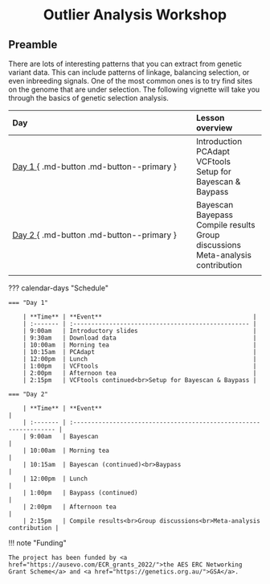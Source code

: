 <style>h1 {text-align: center;}</style>
<h1><b>Outlier Analysis Workshop</b></h1>

## Preamble

There are lots of interesting patterns that you can extract from genetic variant data. This can include patterns of linkage, balancing selection, or even inbreeding signals. One of the most common ones is to try find sites on the genome that are under selection. The following vignette will take you through the basics of genetic selection analysis. 

| <div style="width:350px"> **Day**</div>           | **Lesson overview**                                                                       |
| :------------------------------------------------ | :---------------------------------------------------------------------------------------- |
| [  Day 1  ](""){ .md-button .md-button--primary } | Introduction<br>PCAdapt<br>VCFtools<br>Setup for Bayescan & Baypass                       |
| [  Day 2  ](""){ .md-button .md-button--primary } | Bayescan<br>Bayepass<br>Compile results<br>Group discussions<br>Meta-analysis contribution |
|                                                   |                                                                                           |

??? calendar-days "Schedule"

    === "Day 1"
    
        | **Time** | **Event**                                          |
        | :------- | :------------------------------------------------- |
        | 9:00am   | Introductory slides                                |
        | 9:30am   | Download data                                      |
        | 10:00am  | Morning tea                                        |
        | 10:15am  | PCAdapt                                            |
        | 12:00pm  | Lunch                                              |
        | 1:00pm   | VCFtools                                           |
        | 2:00pm   | Afternoon tea                                      |
        | 2:15pm   | VCFtools continued<br>Setup for Bayescan & Baypass |

    === "Day 2"

        | **Time** | **Event**                                                          |
        | :------- | :----------------------------------------------------------------- |
        | 9:00am   | Bayescan                                                           |
        | 10:00am  | Morning tea                                                        |
        | 10:15am  | Bayescan (continued)<br>Baypass                                    |
        | 12:00pm  | Lunch                                                              |
        | 1:00pm   | Baypass (continued)                                                |
        | 2:00pm   | Afternoon tea                                                      |
        | 2:15pm   | Compile results<br>Group discussions<br>Meta-analysis contribution |

!!! note "Funding"

    The project has been funded by <a href="https://ausevo.com/ECR_grants_2022/">the AES ERC Networking Grant Scheme</a> and <a href="https://genetics.org.au/">GSA</a>.

